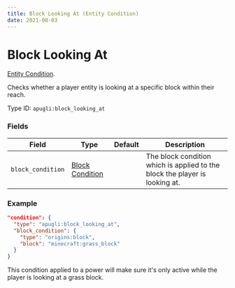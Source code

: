 ```yaml
---
title: Block Looking At (Entity Condition)
date: 2021-08-03
---
```


# Block Looking At

[Entity Condition](../entity_conditions.md).

Checks whether a player entity is looking at a specific block within their reach.

Type ID: `apugli:block_looking_at`

### Fields

Field  | Type | Default | Description
-------|------|---------|-------------
`block_condition` | [Block Condition](https://origins.readthedocs.io/en/latest/block_conditions/) |  | The block condition which is applied to the block the player is looking at.

### Example
```json
"condition": {
  "type": "apugli:block_looking_at",
  "block_condition": {
    "type": "origins:block",
    "block": "minecraft:grass_block"
  }
}
```
This condition applied to a power will make sure it's only active while the player is looking at a grass block.